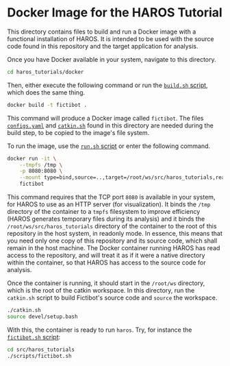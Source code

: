 # Docker Image for the HAROS Tutorial

This directory contains files to build and run a Docker image with a functional installation of HAROS.
It is intended to be used with the source code found in this repository and the target application for analysis.

Once you have Docker available in your system, navigate to this directory.

```bash
cd haros_tutorials/docker
```

Then, either execute the following command or run the [`build.sh` script](https://github.com/git-afsantos/haros_tutorials/blob/master/docker/build.sh), which does the same thing.

```bash
docker build -t fictibot .
```

This command will produce a Docker image called `fictibot`.
The files [`configs.yaml`](https://github.com/git-afsantos/haros_tutorials/blob/master/docker/configs.yaml) and [`catkin.sh`](https://github.com/git-afsantos/haros_tutorials/blob/master/docker/catkin.sh) found in this directory are needed during the build step, to be copied to the image's file system.

To run the image, use the [`run.sh` script](https://github.com/git-afsantos/haros_tutorials/blob/master/docker/run.sh) or enter the following command.

```bash
docker run -it \
    --tmpfs /tmp \
    -p 8080:8080 \
    --mount type=bind,source=..,target=/root/ws/src/haros_tutorials,readonly \
    fictibot
```

This command requires that the TCP port `8080` is available in your system, for HAROS to use as an HTTP server (for visualization).
It binds the `/tmp` directory of the container to a `tmpfs` filesystem to improve efficiency (HAROS generates temporary files during its analysis) and it binds the `/root/ws/src/haros_tutorials` directory of the container to the root of this repository in the host system, in readonly mode.
In essence, this means that you need only one copy of this repository and its source code, which shall remain in the host machine.
The Docker container running HAROS has read access to the repository, and will treat it as if it were a native directory within the container, so that HAROS has access to the source code for analysis.

Once the container is running, it should start in the `/root/ws` directory, which is the root of the catkin workspace.
In this directory, run the `catkin.sh` script to build Fictibot's source code and `source` the workspace.

```bash
./catkin.sh
source devel/setup.bash
```

With this, the container is ready to run `haros`.
Try, for instance the [`fictibot.sh` script](https://github.com/git-afsantos/haros_tutorials/blob/master/scripts/fictibot.sh):

```bash
cd src/haros_tutorials
./scripts/fictibot.sh
```
